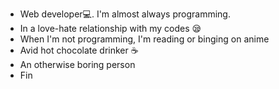 - Web developer💻. I'm almost always programming.
- In a love-hate relationship with my codes 😪
- When I'm not programming, I'm reading or binging on anime
- Avid hot chocolate drinker ☕
- An otherwise boring person
- Fin
